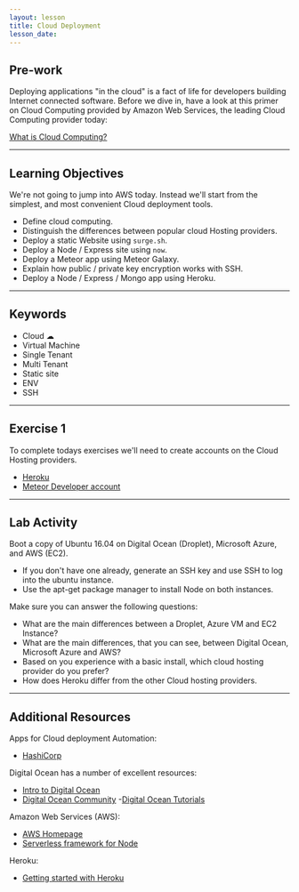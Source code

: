 ```yaml
---
layout: lesson
title: Cloud Deployment
lesson_date: 
---
```


## Pre-work

Deploying applications "in the cloud" is a fact of life for developers building Internet connected software. Before we dive in, have a look at this primer on Cloud Computing provided by Amazon Web Services, the leading Cloud Computing provider today:

[What is Cloud Computing?](https://aws.amazon.com/what-is-cloud-computing/)

---

## Learning Objectives

We're not going to jump into AWS today. Instead we'll start from the simplest, and most convenient Cloud deployment tools.

- Define cloud computing.
- Distinguish the differences between popular cloud Hosting providers.
- Deploy a static Website using `surge.sh`.
- Deploy a Node / Express site using `now`.
- Deploy a Meteor app using Meteor Galaxy.
- Explain how public / private key encryption works with SSH.
- Deploy a Node / Express / Mongo app using Heroku.

---

## Keywords

- Cloud ☁
- Virtual Machine
- Single Tenant
- Multi Tenant
- Static site
- ENV
- SSH

---

## Exercise 1

To complete todays exercises we'll need to create accounts on the Cloud Hosting providers.

- [Heroku](https://signup.heroku.com/?c=70130000001x9jFAAQ)
- [Meteor Developer account](https://www.meteor.com/sign-up)

---

## Lab Activity

Boot a copy of Ubuntu 16.04 on Digital Ocean (Droplet), Microsoft Azure, and AWS (EC2).

- If you don't have one already, generate an SSH key and use SSH to log into the ubuntu instance.
- Use the apt-get package manager to install Node on both instances.

Make sure you can answer the following questions:

- What are the main differences between a Droplet, Azure VM and EC2 Instance?
- What are the main differences, that you can see, between Digital Ocean, Microsoft Azure and AWS?
- Based on you experience with a basic install, which cloud hosting provider do you prefer?
- How does Heroku differ from the other Cloud hosting providers.

---

## Additional Resources

Apps for Cloud deployment Automation:

- [HashiCorp](https://www.hashicorp.com/)

Digital Ocean has a number of excellent resources:

- [Intro to Digital Ocean](https://www.digitalocean.com/products/)
- [Digital Ocean Community](https://www.digitalocean.com/community/)
 -[Digital Ocean Tutorials](https://www.digitalocean.com/community/tutorials)

Amazon Web Services (AWS):

- [AWS Homepage](https://aws.amazon.com/)
- [Serverless framework for Node](https://serverless.com/)

Heroku:

- [Getting started with Heroku](https://devcenter.heroku.com/start)
